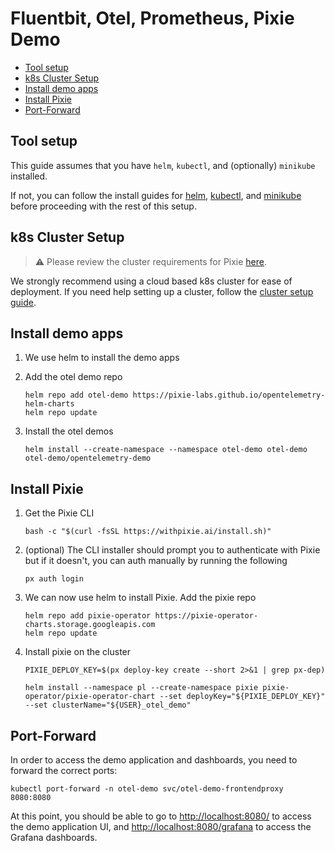 # Fluentbit, Otel, Prometheus, Pixie Demo

- [Tool setup](#tool-setup)
- [k8s Cluster Setup](#k8s-cluster-setup)
- [Install demo apps](#install-demo-apps)
- [Install Pixie](#install-pixie)
- [Port-Forward](#port-forward)

## Tool setup

This guide assumes that you have `helm`, `kubectl`, and (optionally) `minikube` installed.

If not, you can follow the install guides for [helm](https://helm.sh/docs/intro/install/), [kubectl](https://kubernetes.io/docs/tasks/tools/), and [minikube](https://minikube.sigs.k8s.io/docs/start/) before proceeding with the rest of this setup.

## k8s Cluster Setup

> :warning: Please review the cluster requirements for Pixie [here](https://docs.px.dev/installing-pixie/requirements/).

We strongly recommend using a cloud based k8s cluster for ease of deployment.
If you need help setting up a cluster, follow the [cluster setup guide](cluster_setup.md).

## Install demo apps

1. We use helm to install the demo apps

1. Add the otel demo repo

    ```console
    helm repo add otel-demo https://pixie-labs.github.io/opentelemetry-helm-charts
    helm repo update
    ```

1. Install the otel demos

    ```console
    helm install --create-namespace --namespace otel-demo otel-demo otel-demo/opentelemetry-demo
    ```

## Install Pixie

1. Get the Pixie CLI

    ```console
    bash -c "$(curl -fsSL https://withpixie.ai/install.sh)"
    ```

1. (optional) The CLI installer should prompt you to authenticate with Pixie but if it doesn't, you can auth manually by running the following

    ```console
    px auth login
    ```

1. We can now use helm to install Pixie. Add the pixie repo

    ```console
    helm repo add pixie-operator https://pixie-operator-charts.storage.googleapis.com
    helm repo update
    ```

1. Install pixie on the cluster

    ```console
    PIXIE_DEPLOY_KEY=$(px deploy-key create --short 2>&1 | grep px-dep)

    helm install --namespace pl --create-namespace pixie pixie-operator/pixie-operator-chart --set deployKey="${PIXIE_DEPLOY_KEY}" --set clusterName="${USER}_otel_demo"
    ```

## Port-Forward

In order to access the demo application and dashboards, you need to forward the correct ports:

```console
kubectl port-forward -n otel-demo svc/otel-demo-frontendproxy 8080:8080
```

At this point, you should be able to go to [http://localhost:8080/](http://localhost:8080/) to access the demo application UI, and [http://localhost:8080/grafana](http://localhost:8080/grafana) to access the Grafana dashboards.
